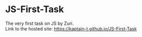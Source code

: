 # JS-First-Task
The very first task on JS by Zuri.   
Link to the hosted site: https://kaptain-t.github.io/JS-First-Task
